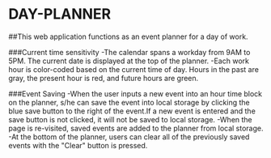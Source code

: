 # DAY-PLANNER

##This web application functions as an event planner for a day of work.

###Current time sensitivity
-The calendar spans a workday from 9AM to 5PM. The current date is displayed at the top of the planner. 
-Each work hour is color-coded based on the current time of day. Hours in the past are gray, the present hour is red, and future hours are green.

###Event Saving
-When the user inputs a new event into an hour time block on the planner, s/he can save the event into local storage by clicking the blue save button to the right of the event.If a new event is entered and the save button is not clicked, it will not be saved to local storage.
-When the page is re-visited, saved events are added to the planner from local storage.
-At the bottom of the planner, users can clear all of the previously saved events with the "Clear" button is pressed.

